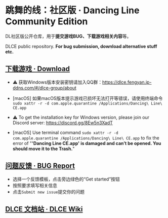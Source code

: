 # 跳舞的线：社区版 · Dancing Line Community Edition
DL社区版公开仓库，用于**提交游戏BUG、下载游戏相关内容**等。

DLCE public repository. **For bug submission, download alternative stuff etc.**

## [下载游戏 · Download](https://github.com/DL-Community/DancingLine-CommunityEdition/releases)
- ⚠️ 获取Windows版本安装密钥请加入QQ群：https://dlce.fengyan.ip-ddns.com/#/dlce-group/about
- [macOS] 如果macOS版本提示游戏已损坏无法打开等错误，请使用终端命令 `sudo xattr -r -d com.apple.quarantine /Applications/Dancing\ Line\ CE.app`

- ⚠️ To get the installation key for Windows version, please join our Discord server: https://discord.gg/8Ew5n3XadT
- [macOS] Use terminal command `sudo xattr -r -d com.apple.quarantine /Applications/Dancing\ Line\ CE.app` to fix the error of "**'Dancing Line CE.app' is damaged and can’t be opened. You should move it to the Trash.**"

## [问题反馈 · BUG Report](https://github.com/DL-Community/DancingLine-CommunityEdition/issues/new/choose)
- 选择一个反馈模板，点击旁边绿色的“Get started”按钮
- 按照要求填写相关信息
- 点击`Submit new issue`提交你的问题

## [DLCE 文档站 · DLCE Wiki](https://dlce.fengyan.ip-ddns.com/#/home)
